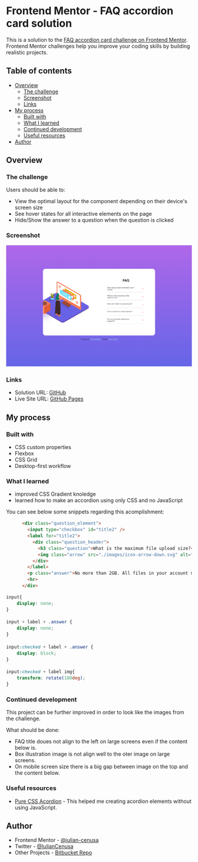 # Frontend Mentor - FAQ accordion card solution

This is a solution to the [FAQ accordion card challenge on Frontend Mentor](https://www.frontendmentor.io/challenges/faq-accordion-card-XlyjD0Oam). Frontend Mentor challenges help you improve your coding skills by building realistic projects. 

## Table of contents

- [Overview](#overview)
  - [The challenge](#the-challenge)
  - [Screenshot](#screenshot)
  - [Links](#links)
- [My process](#my-process)
  - [Built with](#built-with)
  - [What I learned](#what-i-learned)
  - [Continued development](#continued-development)
  - [Useful resources](#useful-resources)
- [Author](#author)

## Overview

### The challenge

Users should be able to:

- View the optimal layout for the component depending on their device's screen size
- See hover states for all interactive elements on the page
- Hide/Show the answer to a question when the question is clicked

### Screenshot

![MainPage](./images/screen1.png)

### Links

- Solution URL: [GitHub](https://github.com/iulian-cenusa/frontend-mentor-faq-accordion-card)
- Live Site URL: [GitHub Pages](https://iulian-cenusa.github.io/frontend-mentor-faq-accordion-card/)

## My process

### Built with

- CSS custom properties
- Flexbox
- CSS Grid
- Desktop-first workflow

### What I learned

- improved CSS Gradient knoledge
- learned how to make an accordion using only CSS and no JavaScript

You can see below some snippets regarding this acomplishment:

```html
      <div class="question_element">
        <input type="checkbox" id="title2" />
        <label for="title2">
          <div class="question_header">
            <h3 class="question">What is the maximum file upload size?</h3>
            <img class="arrow" src="./images/icon-arrow-down.svg" alt="down-icon">
          </div>
        </label>
        <p class="answer">No more than 2GB. All files in your account must fit your allotted storage space.</p>
        <hr>
      </div>
```
```css
input{
    display: none;
}

input + label + .answer {
    display: none;
}

input:checked + label + .answer {
    display: block;
}

input:checked + label img{
    transform: rotate(180deg);
}
```

### Continued development

This project can be further improved in order to look like the images from the challenge.

What should be done:
- FAQ title doues not align to the left on large screens even if the content below is.
- Box illustration image is not align well to the oter image on large screens.
- On mobile screen size there is a big gap between image on the top and the content below.


### Useful resources

- [Pure CSS Acordion](https://supfort.com/demo/pure-css-accordion-no-javascript/) - This helped me creating acordion elements without using JavaScript.

## Author

- Frontend Mentor - [@iulian-cenusa](https://www.frontendmentor.io/profile/iulian-cenusa)
- Twitter - [@IulianCenusa](https://twitter.com/IulianCenusa)
- Other Projects - [Bitbucket Repo](https://bitbucket.org/iulian_cenusa/)

